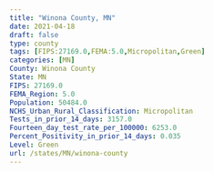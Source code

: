 ```yaml
---
title: "Winona County, MN"
date: 2021-04-18
draft: false
type: county
tags: [FIPS:27169.0,FEMA:5.0,Micropolitan,Green]
categories: [MN]
County: Winona County
State: MN
FIPS: 27169.0
FEMA_Region: 5.0
Population: 50484.0
NCHS_Urban_Rural_Classification: Micropolitan
Tests_in_prior_14_days: 3157.0
Fourteen_day_test_rate_per_100000: 6253.0
Percent_Positivity_in_prior_14_days: 0.035
Level: Green
url: /states/MN/winona-county
---
```



